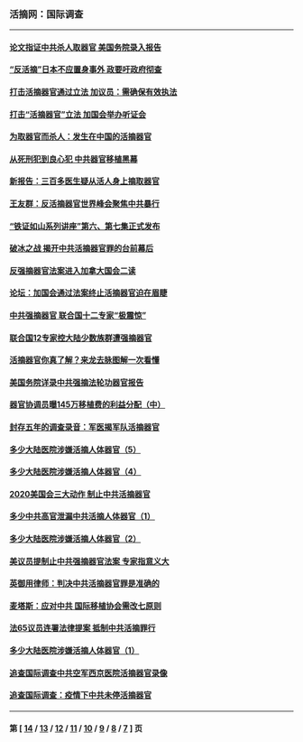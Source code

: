 ### 活摘网：国际调查
---
#### [论文指证中共杀人取器官 美国务院录入报告](../../pages/nf5947/n13999890.md?05200430) 
#### [“反活摘”日本不应置身事外 政要吁政府彻查](../../pages/nf5947/n13971188.md?05200430) 
#### [打击活摘器官通过立法 加议员：需确保有效执法](../../pages/nf5947/n13886356.md?05200430) 
#### [打击“活摘器官”立法 加国会举办听证会](../../pages/nf5947/n13869362.md?05200430) 
#### [为取器官而杀人：发生在中国的活摘器官](../../pages/nf5947/n13794731.md?05200430) 
#### [从死刑犯到良心犯 中共器官移植黑幕](../../pages/nf5947/n13764669.md?05200430) 
#### [新报告：三百多医生疑从活人身上摘取器官](../../pages/nf5947/n13703044.md?05200430) 
#### [王友群：反活摘器官世界峰会聚焦中共暴行](../../pages/nf5947/n13250738.md?05200430) 
#### [“铁证如山系列讲座”第六、第七集正式发布](../../pages/nf5947/n13106287.md?05200430) 
#### [破冰之战 揭开中共活摘器官罪的台前幕后](../../pages/nf5947/n13082457.md?05200430) 
#### [反强摘器官法案进入加拿大国会二读](../../pages/nf5947/n13033450.md?05200430) 
#### [论坛：加国会通过法案终止活摘器官迫在眉睫](../../pages/nf5947/n13029839.md?05200430) 
#### [中共强摘器官 联合国十二专家“极震惊”](../../pages/nf5947/n13024313.md?05200430) 
#### [联合国12专家控大陆少数族群遭强摘器官](../../pages/nf5947/n13023877.md?05200430) 
#### [活摘器官你真了解？来龙去脉图解一次看懂](../../pages/nf5947/n13013820.md?05200430) 
#### [美国务院详录中共强摘法轮功器官报告](../../pages/nf5947/n12944519.md?05200430) 
#### [器官协调员曝145万移植费的利益分配（中）](../../pages/nf5947/n12894547.md?05200430) 
#### [封存五年的调查录音：军医揭军队活摘器官](../../pages/nf5947/n12798692.md?05200430) 
#### [多少大陆医院涉嫌活摘人体器官（5）](../../pages/nf5947/n12768383.md?05200430) 
#### [多少大陆医院涉嫌活摘人体器官（4）](../../pages/nf5947/n12664434.md?05200430) 
#### [2020美国会三大动作 制止中共活摘器官](../../pages/nf5947/n12682004.md?05200430) 
#### [多少中共高官泄漏中共活摘人体器官（1）](../../pages/nf5947/n12671234.md?05200430) 
#### [多少大陆医院涉嫌活摘人体器官（2）](../../pages/nf5947/n12655589.md?05200430) 
#### [美议员提制止中共强摘器官法案 专家指意义大](../../pages/nf5947/n12630561.md?05200430) 
#### [英御用律师：判决中共活摘器官罪是准确的](../../pages/nf5947/n12580740.md?05200430) 
#### [麦塔斯：应对中共 国际移植协会需改七原则](../../pages/nf5947/n12514711.md?05200430) 
#### [法65议员连署法律提案 抵制中共活摘罪行](../../pages/nf5947/n12437047.md?05200430) 
#### [多少大陆医院涉嫌活摘人体器官（1）](../../pages/nf5947/n12414284.md?05200430) 
#### [追查国际调查中共空军西京医院活摘器官录像](../../pages/nf5947/n12348837.md?05200430) 
#### [追查国际调查：疫情下中共未停活摘器官](../../pages/nf5947/n12273415.md?05200430) 

---
#### 第 [ [14](./14.md?05200430) / [13](./13.md?05200430) / [12](./12.md?05200430) / [11](./11.md?05200430) / [10](./10.md?05200430) / [9](./9.md?05200430) / [8](./8.md?05200430) / [7](./7.md?05200430) ] 页
